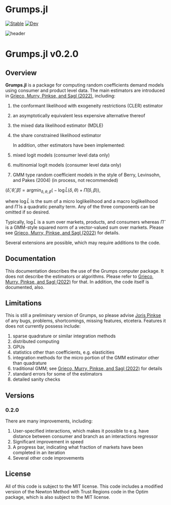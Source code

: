 # Grumps.jl

[![Stable](https://img.shields.io/badge/docs-stable-blue.svg)](https://NittanyLion.github.io/Grumps.jl/stable)
[![Dev](https://img.shields.io/badge/docs-dev-blue.svg)](https://NittanyLion.github.io/Grumps.jl/dev)

![header](https://joris.pinkse.org/paper/grumps/featured_hu67731c91d8ac62b9ec64ef8cd1d226d8_3264943_808x455_fill_q75_lanczos_smart1.jpg)

# Grumps.jl v0.2.0

## Overview

**Grumps.jl** is a package for computing random coefficients demand models using consumer and product level data. The main estimators are introduced in [Grieco, Murry, Pinkse, and Sagl (2022)](http://joris.pinkse.org/paper/grumps/), including:
1. the conformant likelihood with exogeneity restrictions (CLER) estimator
2. an asymptotically equivalent less expensive alternative thereof
3. the mixed data likelihood estimator (MDLE)
4. the share constrained likelihood estimator

    In addition, other estimators have been implemented: 

5. mixed logit models (consumer level data only)
6. multinomial logit models (consumer level data only)
7. GMM type random coefficient models in the style of Berry, Levinsohn, and Pakes (2004) (in process, not recommended)

$(\hat\delta,\hat\theta,\hat\beta) = \text{argmin}_{\delta,\theta,\beta} \big( - \log \hat L(\delta,\theta) + \hat\Pi(\delta,\beta) \big),$

where $\log \hat L$ is the sum of a micro loglikelihood and a macro loglikelihood and $\hat\Pi$ is a quadratic penalty term.  Any of the three components can be omitted if so desired. 

Typically, $\log \hat L$ is a sum over markets, products, and consumers whereas $\hat\Pi$ is a GMM-style squared norm of a vector-valued sum over markets.  Please see [Grieco, Murry, Pinkse, and Sagl (2022)](http://joris.pinkse.org/paper/grumps/) for details.

Several extensions are possible, which may require additions to the code. 

## Documentation

This documentation describes the use of the Grumps computer package.  It does not describe the estimators or algorithms.  Please refer to [Grieco, Murry, Pinkse, and Sagl (2022)](http://joris.pinkse.org/paper/grumps/) for that.  In addition, the code itself is documented, also.

## Limitations

This is still a preliminary version of Grumps, so please advise [Joris Pinkse](mailto://pinkse@gmail.com) of any bugs, problems, shortcomings, missing features, etcetera.  Features it does not currently possess include:
1. sparse quadrature or similar integration methods
2. distributed computing
3. GPUs
4. statistics other than coefficients, e.g. elasticities
5. integration methods for the micro portion of the GMM estimator other than quadrature
6. traditional GMM; see [Grieco, Murry, Pinkse, and Sagl (2022)](http://joris.pinkse.org/paper/grumps/) for details
7. standard errors for some of the estimators
8. detailed sanity checks


## Versions

### 0.2.0

There are many improvements, including:
1. User-specified interactions, which makes it possible to e.g. have distance between consumer and branch as an interactions regressor
2. Significant improvement in speed
3. A progress bar, indicating what fraction of markets have been completed in an iteration
4. Several other code improvements

## License

All of this code is subject to the MIT license.  This code includes a modified version of the Newton Method with Trust Regions code in the Optim package, which is also subject to the MIT license.
